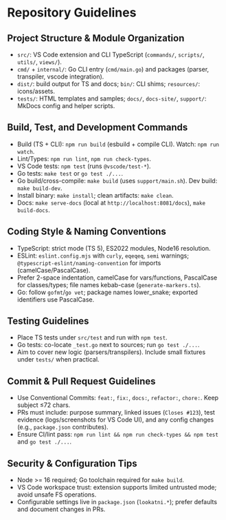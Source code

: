 # Repository Guidelines

## Project Structure & Module Organization
- `src/`: VS Code extension and CLI TypeScript (`commands/`, `scripts/`, `utils/`, `views/`).
- `cmd/` + `internal/`: Go CLI entry (`cmd/main.go`) and packages (parser, transpiler, vscode integration).
- `dist/`: build output for TS and docs; `bin/`: CLI shims; `resources/`: icons/assets.
- `tests/`: HTML templates and samples; `docs/`, `docs-site/`, `support/`: MkDocs config and helper scripts.

## Build, Test, and Development Commands
- Build (TS + CLI): `npm run build` (esbuild + compile CLI). Watch: `npm run watch`.
- Lint/Types: `npm run lint`, `npm run check-types`.
- VS Code tests: `npm test` (runs `@vscode/test-*`).
- Go tests: `make test` or `go test ./...`.
- Go build/cross-compile: `make build` (uses `support/main.sh`). Dev build: `make build-dev`.
- Install binary: `make install`; clean artifacts: `make clean`.
- Docs: `make serve-docs` (local at `http://localhost:8081/docs`), `make build-docs`.

## Coding Style & Naming Conventions
- TypeScript: strict mode (TS 5), ES2022 modules, Node16 resolution.
- ESLint: `eslint.config.mjs` with `curly`, `eqeqeq`, `semi` warnings; `@typescript-eslint/naming-convention` for imports (camelCase/PascalCase).
- Prefer 2-space indentation, camelCase for vars/functions, PascalCase for classes/types; file names kebab-case (`generate-markers.ts`).
- Go: follow `gofmt`/`go vet`; package names lower_snake; exported identifiers use PascalCase.

## Testing Guidelines
- Place TS tests under `src/test` and run with `npm test`.
- Go tests: co-locate `_test.go` next to sources; run `go test ./...`.
- Aim to cover new logic (parsers/transpilers). Include small fixtures under `tests/` when practical.

## Commit & Pull Request Guidelines
- Use Conventional Commits: `feat:`, `fix:`, `docs:`, `refactor:`, `chore:`. Keep subject ≤72 chars.
- PRs must include: purpose summary, linked issues (`Closes #123`), test evidence (logs/screenshots for VS Code UI), and any config changes (e.g., `package.json` contributes).
- Ensure CI/lint pass: `npm run lint && npm run check-types && npm test` and `go test ./...`.

## Security & Configuration Tips
- Node >= 16 required; Go toolchain required for `make build`.
- VS Code workspace trust: extension supports limited untrusted mode; avoid unsafe FS operations.
- Configurable settings live in `package.json` (`lookatni.*`); prefer defaults and document changes in PRs.
